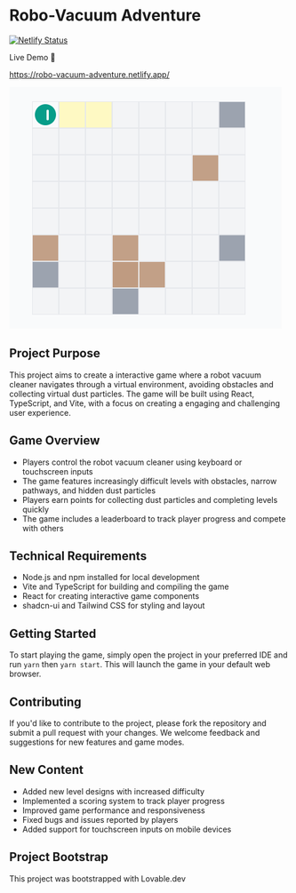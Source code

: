 # Robo-Vacuum Adventure


[![Netlify Status](https://api.netlify.com/api/v1/badges/ea9084c0-aaef-4b05-97df-48647ae74f64/deploy-status)](https://app.netlify.com/sites/robo-vacuum-adventure/deploys)

Live Demo 🤖

https://robo-vacuum-adventure.netlify.app/

[![Live Demo](/public/demo.png)](https://robo-vacuum-adventure.netlify.app/)


## Project Purpose

This project aims to create a interactive game where a robot vacuum cleaner navigates through a virtual environment, avoiding obstacles and collecting virtual dust particles. The game will be built using React, TypeScript, and Vite, with a focus on creating a engaging and challenging user experience.


## Game Overview

* Players control the robot vacuum cleaner using keyboard or touchscreen inputs
* The game features increasingly difficult levels with obstacles, narrow pathways, and hidden dust particles
* Players earn points for collecting dust particles and completing levels quickly
* The game includes a leaderboard to track player progress and compete with others

## Technical Requirements

* Node.js and npm installed for local development
* Vite and TypeScript for building and compiling the game
* React for creating interactive game components
* shadcn-ui and Tailwind CSS for styling and layout

## Getting Started

To start playing the game, simply open the project in your preferred IDE and run `yarn` then `yarn start`. This will launch the game in your default web browser.

## Contributing

If you'd like to contribute to the project, please fork the repository and submit a pull request with your changes. We welcome feedback and suggestions for new features and game modes.

## New Content

* Added new level designs with increased difficulty
* Implemented a scoring system to track player progress
* Improved game performance and responsiveness
* Fixed bugs and issues reported by players
* Added support for touchscreen inputs on mobile devices


## Project Bootstrap
This project was bootstrapped with Lovable.dev
